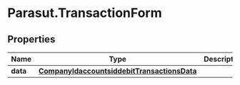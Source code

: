 # Parasut.TransactionForm

## Properties
Name | Type | Description | Notes
------------ | ------------- | ------------- | -------------
**data** | [**CompanyIdaccountsiddebitTransactionsData**](CompanyIdaccountsiddebitTransactionsData.md) |  | 


